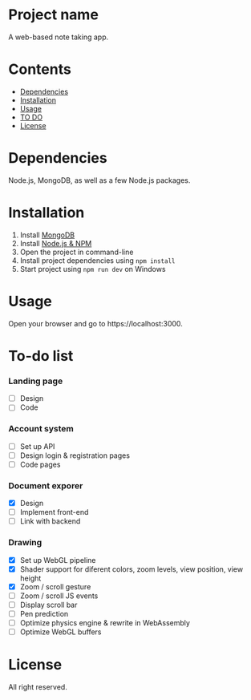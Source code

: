 # Project name

A web-based note taking app.

Contents
========

 * [Dependencies](#dependencies)
 * [Installation](#installation)
 * [Usage](#usage)
 * [TO DO](#todo)
 * [License](#license)

# Dependencies

Node.js, MongoDB, as well as a few Node.js packages.

# Installation

1. Install [MongoDB](https://www.mongodb.com/try/download/community)
2. Install [Node.js & NPM](https://nodejs.org/en/download/)
3. Open the project in command-line
4. Install project dependencies using `npm install`
5. Start project using `npm run dev` on Windows

# Usage

Open your browser and go to https://localhost:3000.

# To-do list

### Landing page
* [ ] Design
* [ ] Code

### Account system
* [ ] Set up API
* [ ] Design login & registration pages
* [ ] Code pages

### Document exporer
* [X] Design
* [ ] Implement front-end
* [ ] Link with backend

### Drawing
* [X] Set up WebGL pipeline
* [X] Shader support for diferent colors, zoom levels, view position, view height
* [X] Zoom / scroll gesture
* [ ] Zoom / scroll JS events
* [ ] Display scroll bar
* [ ] Pen prediction
* [ ] Optimize physics engine & rewrite in WebAssembly
* [ ] Optimize WebGL buffers

# License

All right reserved.